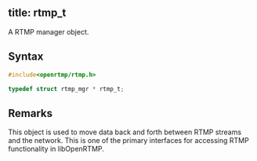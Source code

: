 title: rtmp_t
--------------------------

A RTMP manager object.

## Syntax ##

```c
#include<openrtmp/rtmp.h>

typedef struct rtmp_mgr * rtmp_t;
```

## Remarks ##
This object is used to move data back and forth between RTMP streams and the network. This is one of the primary interfaces for accessing RTMP functionality in libOpenRTMP.